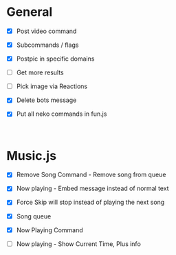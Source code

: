 # General

- [x] Post video command

- [x] Subcommands / flags
- [x] Postpic in specific domains
- [ ] Get more results
- [ ] Pick image via Reactions
- [x] Delete bots message
- [x] Put all neko commands in fun.js

<br>

# Music.js

- [x] Remove Song Command - Remove song from queue

- [x] Now playing - Embed message instead of normal text

- [x] Force Skip will stop instead of playing the next song

- [x] Song queue

- [x] Now Playing Command

- [ ] Now playing - Show Current Time, Plus info
